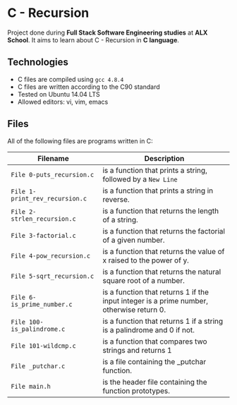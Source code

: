 # C - Recursion

Project done during **Full Stack Software Engineering studies** at **ALX School**. It aims to learn about C - Recursion in **C language**.

## Technologies
* C files are compiled using `gcc 4.8.4`
* C files are written according to the C90 standard
* Tested on Ubuntu 14.04 LTS
* Allowed editors: vi, vim, emacs

## Files
All of the following files are programs written in C:

| Filename | Description |
| -------- | ----------- |
| `File 0-puts_recursion.c` | is a function that prints a string, followed by a  `New Line` |
| `File 1-print_rev_recursion.c` | is a function that prints a string in reverse. |
| `File 2-strlen_recursion.c` | is a function that returns the length of a string. |
| `File 3-factorial.c` | is a function that returns the factorial of a given number. |
| `File 4-pow_recursion.c` | is a function that returns the value of x raised to the power of y. |
| `File 5-sqrt_recursion.c`  | is a function that returns the natural square root of a number. |
| `File 6-is_prime_number.c` | is a function that returns 1 if the input integer is a prime number, otherwise return 0. |
| `File 100-is_palindrome.c` | is a function that returns 1 if a string is a palindrome and 0 if not. |
| `File 101-wildcmp.c` | is a function that compares two strings and returns 1 |
| `File _putchar.c` | is a file containing the _putchar function. |
| `File main.h` | is the header file containing the function prototypes. |

